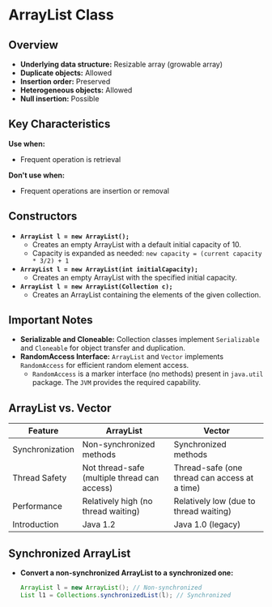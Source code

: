 # ArrayList Class

## Overview

- **Underlying data structure:** Resizable array (growable array)
- **Duplicate objects:** Allowed
- **Insertion order:** Preserved
- **Heterogeneous objects:** Allowed
- **Null insertion:** Possible

## Key Characteristics

**Use when:**

- Frequent operation is retrieval

**Don't use when:**

- Frequent operations are insertion or removal

## Constructors

- **`ArrayList l = new ArrayList();`**
  - Creates an empty ArrayList with a default initial capacity of 10.
  - Capacity is expanded as needed: `new capacity = (current capacity * 3/2) + 1`
- **`ArrayList l = new ArrayList(int initialCapacity);`**
  - Creates an empty ArrayList with the specified initial capacity.
- **`ArrayList l = new ArrayList(Collection c);`**
  - Creates an ArrayList containing the elements of the given collection.

## Important Notes

- **Serializable and Cloneable:** Collection classes implement `Serializable` and `Cloneable` for object transfer and duplication.
- **RandomAccess Interface:** `ArrayList` and `Vector` implements `RandomAccess` for efficient random element access.
  - `RandomAccess` is a marker interface (no methods) present in `java.util` package. The `JVM` provides the required capability.

## ArrayList vs. Vector

| Feature         | ArrayList                                    | Vector                                        |
| --------------- | -------------------------------------------- | --------------------------------------------- |
| Synchronization | Non-synchronized methods                     | Synchronized methods                          |
| Thread Safety   | Not thread-safe (multiple thread can access) | Thread-safe (one thread can access at a time) |
| Performance     | Relatively high (no thread waiting)          | Relatively low (due to thread waiting)        |
| Introduction    | Java 1.2                                     | Java 1.0 (legacy)                             |

## Synchronized ArrayList

- **Convert a non-synchronized ArrayList to a synchronized one:**

  ```java
  ArrayList l = new ArrayList(); // Non-synchronized
  List l1 = Collections.synchronizedList(l); // Synchronized
  ```
